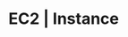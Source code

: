# EC2 | Instance

<!-- BEGINNING OF PRE-COMMIT-TERRAFORM DOCS HOOK -->
<!-- END OF PRE-COMMIT-TERRAFORM DOCS HOOK -->

